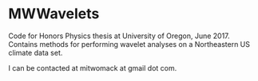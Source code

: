 # MWWavelets
Code for Honors Physics thesis at University of Oregon, June 2017. Contains methods for performing wavelet analyses on a Northeastern US climate data set.

I can be contacted at mitwomack at gmail dot com.
